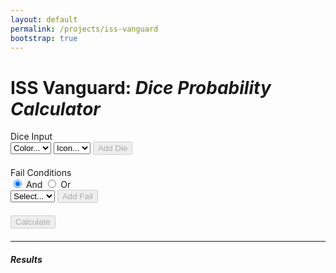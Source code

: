 ```yaml
---
layout: default
permalink: /projects/iss-vanguard
bootstrap: true
---
```


# ISS Vanguard: _Dice Probability Calculator_

<div class="container">
  <div class="row">
    <div class="col" style="margin-bottom: 20px;">
      <label for="dice-input" class="form-label">Dice Input</label>
      <div class="input-group mb-3" id="dice-input">
        <select class="form-select" id="dice-color-select">
          <option value="" selected disabled>Color...</option>
          <option value="red">Red</option>
          <option value="green">Green</option>
          <option value="blue">Blue</option>
        </select>
        <select class="form-select" id="dice-icon-placeholder">
          <option selected disabled>Icon...</option>
        </select>
        <select class="form-select" id="dice-icon-select-red" hidden>
          <option value="" selected disabled>Icon...</option>
          <option value="basic">Basic</option>
          <option value="strength">Strength</option>
          <option value="shield">Shield</option>
          <option value="pickaxe">Pick Axe</option>
          <option value="vanguard">Vanguard</option>
        </select>
        <select class="form-select" id="dice-icon-select-green" hidden>
          <option value="" selected disabled>Icon...</option>
          <option value="basic">Basic</option>
          <option value="compass">Compass</option>
          <option value="eyeball">Eyeball</option>
          <option value="dna">DNA</option>
          <option value="vanguard">Vanguard</option>
        </select>
        <select class="form-select" id="dice-icon-select-blue" hidden>
          <option value="" selected disabled>Icon...</option>
          <option value="basic">Basic</option>
          <option value="wrench">Wrench</option>
          <option value="computer">Computer</option>
          <option value="science">Science</option>
          <option value="vanguard">Vanguard</option>
        </select>
        <button class="btn btn-outline-secondary" type="button" id="add-die-button" disabled>
          <i class="bi bi-plus-lg"></i>Add Die
        </button>
      </div>
      <div id="dice-list" class="list-group"></div>
    </div>
  </div>

  <div class="row">
    <div class="col" style="margin-bottom: 20px;">
      <div class="row">
        <div class="col">
          <label for="fails-input" class="form-label">Fail Conditions</label>
        </div>
        <div class="col">
          <div class="btn-group btn-group-sm" role="group">
            <input type="radio" class="btn-check" name="fail-and-or" id="fail-and" checked>
            <label class="btn btn-outline-secondary" for="fail-and">And</label>
            <input type="radio" class="btn-check" name="fail-and-or" id="fail-or">
            <label class="btn btn-outline-secondary" for="fail-or">Or</label>
          </div>
        </div>
      </div>
      <div class="input-group mb-3" id="fails-input">
        <select class="form-select" id="fails-select">
          <option value="" selected disabled>Select...</option>
          <option value="bang">Bang</option>
        </select>
        <button class="btn btn-outline-secondary" type="button" id="add-fail-button" disabled>
          <i class="bi bi-plus-lg"></i>Add Fail
        </button>
      </div>
      <div id="fails-list" class="list-group"></div>
    </div>
  </div>

  <div class="row" style="margin-bottom: 20px;">
    <div class="col">
      <button class="btn btn-outline-secondary" type="button" id="calculate-button" disabled>
        <i class="bi bi-calculator"></i> Calculate
      </button>
    </div>
  </div>

  <div class="row">
    <div class="col">
      <hr class="border border-secondary border-1" />
      <h5>Results</h5>
      <div id="results-bar" hidden>
        <div class="progress-stacked" style="height: 24px">
          <div class="progress" id="results-bar-fail" role="progressbar" style="height: 24px">
            <div class="progress-bar bg-danger"></div>
          </div>
          <div class="progress opacity-0" id="results-bar-none" role="progressbar" style="height: 24px">
            <div class="progress-bar"></div>
          </div>
          <div class="progress" id="results-bar-success" role="progressbar" style="height: 24px">
            <div class="progress-bar bg-success"></div>
          </div>
        </div>
        <div class="col justify-content-between d-flex" style="margin: 5px">
          <span id="results-bar-fail-text"></span>
          <span id="results-bar-success-text"></span>
        </div>
      </div>
    </div>
  </div>
</div>

<script>
  // Add Dice
  const diceColorSelect = document.getElementById('dice-color-select');
  const diceIconPlaceholder = document.getElementById('dice-icon-placeholder');
  const diceIconSelectRed = document.getElementById('dice-icon-select-red');
  const diceIconSelectGreen = document.getElementById('dice-icon-select-green');
  const diceIconSelectBlue = document.getElementById('dice-icon-select-blue');
  const addDieButton = document.getElementById('add-die-button');
  const diceList = document.getElementById('dice-list');

  // Add Fail Conditions
  const failsSelect = document.getElementById('fails-select');
  const addFailButton = document.getElementById('add-fail-button');
  const failsList = document.getElementById('fails-list');

  // Calculate
  const calculateButton = document.getElementById('calculate-button');
  const resultsBar = document.getElementById('results-bar');
  const resultsBarFail = document.getElementById('results-bar-fail');
  const resultsBarNone = document.getElementById('results-bar-none');
  const resultsBarSuccess = document.getElementById('results-bar-success');
  const resultsBarFailText = document.getElementById('results-bar-fail-text');
  const resultsBarSuccessText = document.getElementById('results-bar-success-text');

  // Add Dice

  function updateDiceColor(event) {
    selectedColor = event.target.value;
    diceIconPlaceholder.hidden = true;
    diceIconSelectRed.hidden = selectedColor === 'green' || selectedColor === 'blue';
    diceIconSelectGreen.hidden = selectedColor !== 'green';
    diceIconSelectBlue.hidden = selectedColor !== 'blue';
    diceIconSelectRed.disabled = false;

    diceIconSelectRed.value = diceIconSelectGreen.value = diceIconSelectBlue.value = '';
    addDieButton.disabled = true;
  }

  function updateDiceIcon(event) {
    addDieButton.disabled = false;
  }

  function addDie() {
    const selectedColor = diceColorSelect.value;
    let selectedIcon;

    if (selectedColor === 'red') {
      selectedIcon = diceIconSelectRed.value;
    } else if (selectedColor === 'green') {
      selectedIcon = diceIconSelectGreen.value;
    } else if (selectedColor === 'blue') {
      selectedIcon = diceIconSelectBlue.value;
    }

    if (!selectedIcon) {
      return;
    }

    const dieItem = document.createElement('div');
    dieItem.className = 'list-group-item d-flex justify-content-between align-items-center';
    dieItem.textContent = `${selectedColor.charAt(0).toUpperCase() + selectedColor.slice(1)} ${selectedIcon.charAt(0).toUpperCase() + selectedIcon.slice(1)}`;
    diceList.appendChild(dieItem);

    diceColorSelect.value = '';
    diceIconPlaceholder.hidden = false;
    diceIconSelectRed.hidden = true;
    diceIconSelectGreen.hidden = true;
    diceIconSelectBlue.hidden = true;
    addDieButton.disabled = true;
    calculateButton.disabled = false;
  }

  // Add Fail Conditions

  function updateFails(event) {
    addFailButton.disabled = event.target.value === '';
  }

  function addFails(event) {
    const selectedFail = failsSelect.value;
    const failItem = document.createElement('div');
    failItem.className = 'list-group-item d-flex justify-content-between align-items-center';
    failItem.textContent = selectedFail.charAt(0).toUpperCase() + selectedFail.slice(1);
    failsList.appendChild(failItem);

    failsSelect.value = '';
    addFailButton.disabled = true;
  }

  // Calculate

  function calculate() {
    const failPercent = 5;
    const successPercent = 50;
    const nonePercent = 100 - (failPercent + successPercent);

    resultsBar.hidden = false;
    resultsBarFail.style.width = `${failPercent}%`;
    resultsBarNone.style.width = `${nonePercent}%`;
    resultsBarSuccess.style.width = `${successPercent}%`;
    resultsBarFailText.textContent = `${failPercent}% Fail`;
    resultsBarSuccessText.textContent = `${successPercent}% Success`;
  }

  // Add Dice
  diceColorSelect.addEventListener('change', updateDiceColor);
  diceIconSelectRed.addEventListener('change', updateDiceIcon);
  diceIconSelectGreen.addEventListener('change', updateDiceIcon);
  diceIconSelectBlue.addEventListener('change', updateDiceIcon);
  addDieButton.addEventListener('click', addDie);

  // Add Fail Conditions
  failsSelect.addEventListener('change', updateFails);
  addFailButton.addEventListener('click', addFails);

  // Calculate
  calculateButton.addEventListener('click', calculate);
</script>
